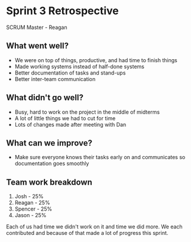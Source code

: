 # Sprint 3 Retrospective

SCRUM Master - Reagan

## What went well?
* We were on top of things, productive, and had time to finish things
* Made working systems instead of half-done systems
* Better documentation of tasks and stand-ups
* Better inter-team communication

## What didn't go well?
* Busy, hard to work on the project in the middle of midterms
* A lot of little things we had to cut for time
* Lots of changes made after meeting with Dan

## What can we improve?
* Make sure everyone knows their tasks early on and communicates so documentation goes smoothly

## Team work breakdown
1. Josh - 25%
2. Reagan - 25%
3. Spencer - 25%
4. Jason - 25%

Each of us had time we didn't work on it and time we did more. We each contributed and because of that made a lot of progress this sprint.